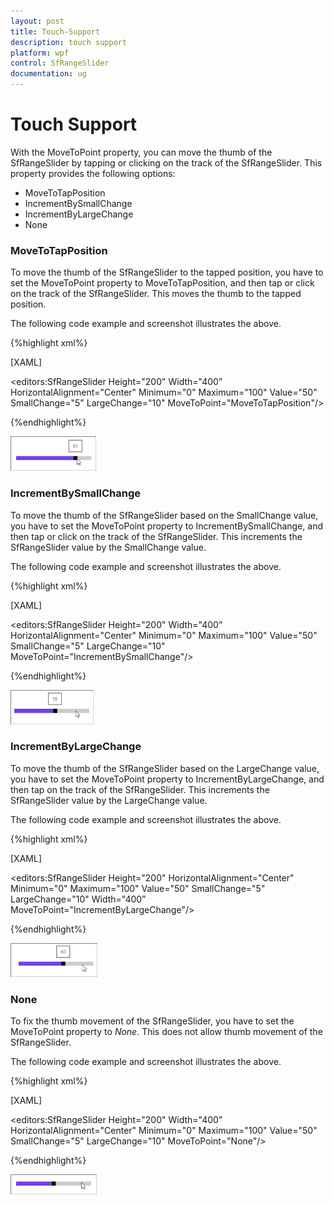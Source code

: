 ```yaml
---
layout: post
title: Touch-Support
description: touch support
platform: wpf
control: SfRangeSlider 
documentation: ug
---
```


# Touch Support

With the MoveToPoint property, you can move the thumb of the SfRangeSlider by tapping or clicking on the track of the SfRangeSlider. This property provides the following options:

* MoveToTapPosition
* IncrementBySmallChange
* IncrementByLargeChange
* None



### MoveToTapPosition

To move the thumb of the SfRangeSlider to the tapped position, you have to set the MoveToPoint property to MoveToTapPosition, and then tap or click on the track of the SfRangeSlider. This moves the thumb to the tapped position.

The following code example and screenshot illustrates the above.

{%highlight xml%}

[XAML]



<editors:SfRangeSlider Height="200" Width="400” HorizontalAlignment="Center" Minimum="0" Maximum="100" Value="50" SmallChange="5" LargeChange="10" MoveToPoint="MoveToTapPosition"/>

{%endhighlight%}

![](Touch-Support_images/Touch-Support_img1.png)



### IncrementBySmallChange

To move the thumb of the SfRangeSlider based on the SmallChange value, you have to set the MoveToPoint property to IncrementBySmallChange, and then tap or click on the track of the SfRangeSlider. This increments the SfRangeSlider value by the SmallChange value.

The following code example and screenshot illustrates the above.

{%highlight xml%}

[XAML]



<editors:SfRangeSlider Height="200" Width="400” HorizontalAlignment="Center" Minimum="0" Maximum="100" Value="50" SmallChange="5" LargeChange="10" MoveToPoint="IncrementBySmallChange"/>

{%endhighlight%}

![](Touch-Support_images/Touch-Support_img2.png)



### IncrementByLargeChange

To move the thumb of the SfRangeSlider based on the LargeChange value, you have to set the MoveToPoint property to IncrementByLargeChange, and then tap on the track of the SfRangeSlider. This increments the SfRangeSlider value by the LargeChange value.

The following code example and screenshot illustrates the above.

{%highlight xml%}


[XAML]



<editors:SfRangeSlider Height="200" HorizontalAlignment="Center" Minimum="0" Maximum="100" Value="50" SmallChange="5" LargeChange="10" Width="400” MoveToPoint="IncrementByLargeChange"/>

{%endhighlight%}

![](Touch-Support_images/Touch-Support_img3.png)



### None

To fix the thumb movement of the SfRangeSlider, you have to set the MoveToPoint property to _None_. This does not allow thumb movement of the SfRangeSlider.

The following code example and screenshot illustrates the above.

{%highlight xml%}

[XAML]



<editors:SfRangeSlider Height="200" Width="400” HorizontalAlignment="Center" Minimum="0" Maximum="100" Value="50" SmallChange="5" LargeChange="10" MoveToPoint="None"/>

{%endhighlight%}

![](Touch-Support_images/Touch-Support_img4.png)







